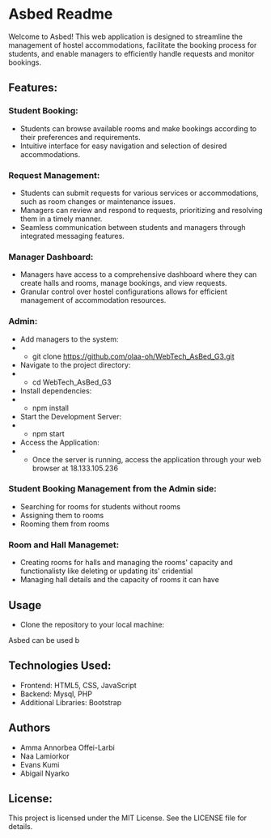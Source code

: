 
# Asbed Readme

Welcome to Asbed! This web application is designed to streamline the management of hostel accommodations, facilitate the booking process for students, and enable managers to efficiently handle requests and monitor bookings.

## Features:

### Student Booking:
- Students can browse available rooms and make bookings according to their preferences and requirements.
- Intuitive interface for easy navigation and selection of desired accommodations.

### Request Management:
- Students can submit requests for various services or accommodations, such as room changes or maintenance issues.
- Managers can review and respond to requests, prioritizing and resolving them in a timely manner.
- Seamless communication between students and managers through integrated messaging features.

### Manager Dashboard:
- Managers have access to a comprehensive dashboard where they can create halls and rooms, manage bookings, and view requests.
- Granular control over hostel configurations allows for efficient management of accommodation resources.

### Admin:
- Add managers to the system:
- - git clone https://github.com/olaa-oh/WebTech_AsBed_G3.git
- Navigate to the project directory:
- - cd WebTech_AsBed_G3
- Install dependencies:
- - npm install
- Start the Development Server:
- - npm start
- Access the Application:
- - Once the server is running, access the application through your web browser at 18.133.105.236

### Student Booking Management from the Admin side:
- Searching for rooms for students without rooms
- Assigning them to rooms
- Rooming them from rooms 

### Room and Hall Managemet:
- Creating rooms for halls and managing the rooms' capacity and functionalisty like deleting or updating its' cridential
- Managing hall details and the capacity of rooms it can have



## Usage
- Clone the repository to your local machine:

Asbed can be used b

## Technologies Used:

- Frontend: HTML5, CSS, JavaScript
- Backend: Mysql, PHP
- Additional Libraries: Bootstrap

## Authors

- Amma Annorbea Offei-Larbi
- Naa Lamiorkor
- Evans Kumi
- Abigail Nyarko

## License:

This project is licensed under the MIT License. See the LICENSE file for details.

